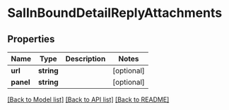 # SalInBoundDetailReplyAttachments

## Properties
Name | Type | Description | Notes
------------ | ------------- | ------------- | -------------
**url** | **string** |  | [optional] 
**panel** | **string** |  | [optional] 

[[Back to Model list]](../README.md#documentation-for-models) [[Back to API list]](../README.md#documentation-for-api-endpoints) [[Back to README]](../README.md)



